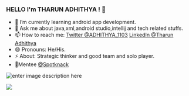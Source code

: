 ### HELLO I'm THARUN ADHITHYA ! 👋

 -  🔭 I’m currently learning android app development.
 -  💬 Ask me about java,xml,android studio,intellij and tech related stuffs.
 -  📫 How to reach me: [Twitter @ADHITHYA_1103](https://twitter.com/ADHITHYA_1103) [LinkedIn @Tharun Adhithya](https://www.linkedin.com/in/tharun-adhithya-209363201/)
 -  😄 Pronouns: He/His.
 -  ⚡ About: Strategic thinker and good team and solo player.
 -  🌈Mentee [@Spotknack](https://www.linkedin.com/company/spotknack/)


![enter image description here](https://github-readme-stats.vercel.app/api?username=THARUNADHITHYA&&show_icons=true&title_color=ffffff&icon_color=39FF14&text_color=daf7dc&bg_color=1167B1)

</a>  <a href="https://github.com/THARUNADHITHYA/github-readme-stats"><img align="center" src="https://github-readme-stats.vercel.app/api/top-langs/?username=THARUNADHITHYA&layout=compact&theme=buefy&hide_border=true" /></a> 



